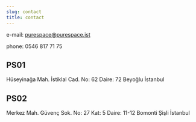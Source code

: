 ```yaml
---
slug: contact
title: contact
---
```

e-mail: purespace@purespace.ist

phone: 0546 817 71 75

## PS01

Hüseyinağa Mah. İstiklal Cad. No: 62 Daire: 72 Beyoğlu İstanbul

## PS02

Merkez Mah. Güvenç Sok. No: 27 Kat: 5 Daire: 11-12 Bomonti Şişli İstanbul
